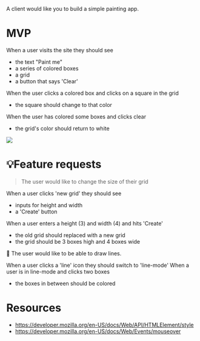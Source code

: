 

A client would like you to build a simple painting app.

# MVP

When a user visits the site they should see
  - the text "Paint me"
  - a series of colored boxes
  - a grid
  - a button that says 'Clear'

When the user clicks a colored box and clicks on a square in the grid
  - the square should change to that color

When the user has colored some boxes and clicks clear
  - the grid's color should return to white

![](assets/asset1.png?raw=true)

# 💡Feature requests

> The user would like to change the size of their grid

When a user clicks 'new grid' they should see
  - inputs for height and width
  - a 'Create' button

When a user enters a height (3) and width (4) and hits 'Create'
  - the old grid should replaced with a new grid
  - the grid should be 3 boxes high and 4 boxes wide

🚀 The user would like to be able to draw lines.

When a user clicks a 'line' icon they should switch to 'line-mode'
When a user is in line-mode and clicks two boxes
  - the boxes in between should be colored

# Resources
- https://developer.mozilla.org/en-US/docs/Web/API/HTMLElement/style
- https://developer.mozilla.org/en-US/docs/Web/Events/mouseover
